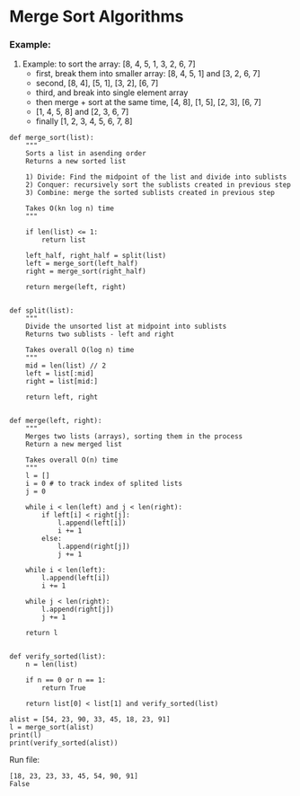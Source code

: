 # Merge Sort Algorithms
### Example:
1. Example: to sort the array: [8, 4, 5, 1, 3, 2, 6, 7]
   - first, break them into smaller array: [8, 4, 5, 1] and [3, 2, 6, 7]
   - second, [8, 4], [5, 1], [3, 2], [6, 7]
   - third, and break into single element array
   - then merge + sort at the same time, [4, 8], [1, 5], [2, 3], [6, 7]
   - [1, 4, 5, 8] and [2, 3, 6, 7]
   - finally [1, 2, 3, 4, 5, 6, 7, 8]

```Shell
def merge_sort(list):
    """
    Sorts a list in asending order
    Returns a new sorted list

    1) Divide: Find the midpoint of the list and divide into sublists
    2) Conquer: recursively sort the sublists created in previous step
    3) Combine: merge the sorted sublists created in previous step

    Takes O(kn log n) time
    """

    if len(list) <= 1:
        return list

    left_half, right_half = split(list)
    left = merge_sort(left_half)
    right = merge_sort(right_half)

    return merge(left, right)


def split(list):
    """
    Divide the unsorted list at midpoint into sublists
    Returns two sublists - left and right

    Takes overall O(log n) time
    """
    mid = len(list) // 2
    left = list[:mid]
    right = list[mid:]

    return left, right


def merge(left, right):
    """
    Merges two lists (arrays), sorting them in the process
    Return a new merged list

    Takes overall O(n) time
    """
    l = []
    i = 0 # to track index of splited lists
    j = 0

    while i < len(left) and j < len(right):
        if left[i] < right[j]:
            l.append(left[i])
            i += 1
        else:
            l.append(right[j])
            j += 1

    while i < len(left):
        l.append(left[i])
        i += 1

    while j < len(right):
        l.append(right[j])
        j += 1

    return l


def verify_sorted(list):
    n = len(list)

    if n == 0 or n == 1:
        return True

    return list[0] < list[1] and verify_sorted(list)

alist = [54, 23, 90, 33, 45, 18, 23, 91]
l = merge_sort(alist)
print(l)
print(verify_sorted(alist))
```
Run file:
```Shell
[18, 23, 23, 33, 45, 54, 90, 91]
False
```
